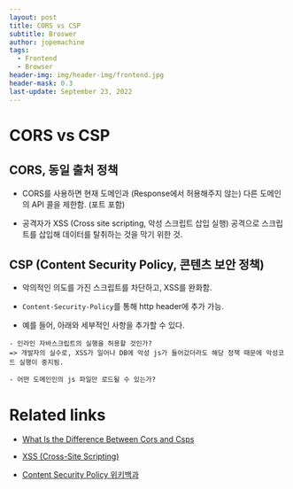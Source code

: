 ```yaml
---
layout: post
title: CORS vs CSP
subtitle: Broswer
author: jopemachine
tags:
  - Frontend
  - Browser
header-img: img/header-img/frontend.jpg
header-mask: 0.3
last-update: September 23, 2022
---
```


# CORS vs CSP

## CORS, 동일 출처 정책

- CORS를 사용하면 현재 도메인과 (Response에서 허용해주지 않는) 다른 도메인의 API 콜을 제한함. (포트 포함)

- 공격자가 XSS (Cross site scripting, 악성 스크립트 삽입 실행) 공격으로 스크립트를 삽입해 데이터를 탈취하는 것을 막기 위한 것.

## CSP (Content Security Policy, 콘텐츠 보안 정책)

- 악의적인 의도를 가진 스크립트를 차단하고, XSS를 완화함.

- `Content-Security-Policy`를 통해 http header에 추가 가능.

- 예를 들어, 아래와 세부적인 사항을 추가할 수 있다.

```
- 인라인 자바스크립트의 실행을 허용할 것인가?
=> 개발자의 실수로, XSS가 일어나 DB에 악성 js가 들어갔더라도 해당 정책 때문에 악성코드 실행이 중지됨.

- 어떤 도메인인의 js 파일만 로드될 수 있는가?
```

# Related links

- [What Is the Difference Between Cors and Csps](https://stackoverflow.com/questions/39488241/what-is-the-difference-between-cors-and-csps)

- [XSS (Cross-Site Scripting)](https://isc9511.tistory.com/19)

- [Content Security Policy 위키백과](https://en.wikipedia.org/wiki/Content_Security_Policy)